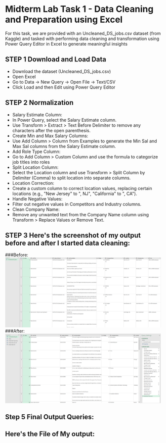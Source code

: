 # Midterm Lab Task 1 - Data Cleaning and Preparation using Excel
For this task, we are provided with an Uncleaned_DS_jobs.csv dataset (from Kaggle) and tasked with performing data cleaning and transformation using Power Query Editor in Excel to generate meaningful insights 
## STEP 1 Download and Load Data  
- Download the dataset (Uncleaned_DS_jobs.csv)  
- Open Excel  
- Go to Data → New Query → Open File → Text/CSV  
- Click Load and then Edit using Power Query Editor  
## STEP 2 Normalization 
- Salary Estimate Column:
- In Power Query, select the Salary Estimate column.
- Use Transform > Extract > Text Before Delimiter to remove any characters after the open parenthesis.
- Create Min and Max Salary Columns:
- Use Add Column > Column from Examples to generate the Min Sal and Max Sal columns from the Salary Estimate column.
- Add Role Type Column:
- Go to Add Column > Custom Column and use the formula to categorize job titles into roles
- Split Location Column:
- Select the Location column and use Transform > Split Column by Delimiter (Comma) to split location into separate columns.
- Location Correction:
- Create a custom column to correct location values, replacing certain locations (e.g., "New Jersey" to ", NJ", "California" to ", CA").
- Handle Negative Values:
- Filter out negative values in Competitors and Industry columns.
- Clean Company Name:
- Remove any unwanted text from the Company Name column using Transform > Replace Values or Remove Text.
## STEP 3 Here's the screenshot of my output before and after I started data cleaning:
###Before:
![screenshot](Images/Uncleaned.PNG)
###After:
![screenshot](Images/Cleaned%20Data.PNG)
## Step 5 Final Output Queries:


## Here's the File of My output:

